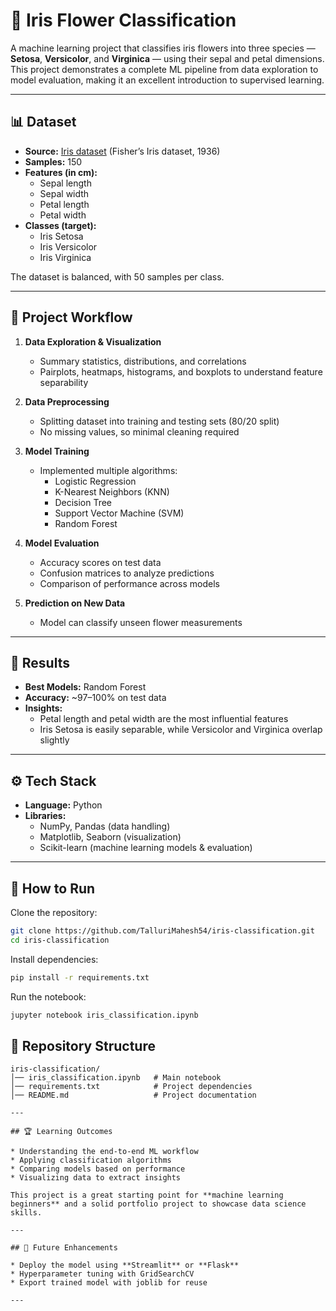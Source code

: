 # 🌸 Iris Flower Classification

A machine learning project that classifies iris flowers into three species — **Setosa**, **Versicolor**, and **Virginica** — using their sepal and petal dimensions. This project demonstrates a complete ML pipeline from data exploration to model evaluation, making it an excellent introduction to supervised learning.

---

## 📊 Dataset

- **Source:** [Iris dataset](https://archive.ics.uci.edu/ml/datasets/iris) (Fisher’s Iris dataset, 1936)  
- **Samples:** 150  
- **Features (in cm):**  
  - Sepal length  
  - Sepal width  
  - Petal length  
  - Petal width  
- **Classes (target):**  
  - Iris Setosa  
  - Iris Versicolor  
  - Iris Virginica  

The dataset is balanced, with 50 samples per class.

---

## 🔑 Project Workflow

1. **Data Exploration & Visualization**
   - Summary statistics, distributions, and correlations
   - Pairplots, heatmaps, histograms, and boxplots to understand feature separability

2. **Data Preprocessing**
   - Splitting dataset into training and testing sets (80/20 split)
   - No missing values, so minimal cleaning required

3. **Model Training**
   - Implemented multiple algorithms:
     - Logistic Regression  
     - K-Nearest Neighbors (KNN)  
     - Decision Tree  
     - Support Vector Machine (SVM)  
     - Random Forest  

4. **Model Evaluation**
   - Accuracy scores on test data
   - Confusion matrices to analyze predictions
   - Comparison of performance across models

5. **Prediction on New Data**
   - Model can classify unseen flower measurements

---

## 🎯 Results

- **Best Models:** Random Forest  
- **Accuracy:** ~97–100% on test data  
- **Insights:**  
  - Petal length and petal width are the most influential features  
  - Iris Setosa is easily separable, while Versicolor and Virginica overlap slightly  

---

## ⚙️ Tech Stack

- **Language:** Python  
- **Libraries:**  
  - NumPy, Pandas (data handling)  
  - Matplotlib, Seaborn (visualization)  
  - Scikit-learn (machine learning models & evaluation)  

---

## 🚀 How to Run

Clone the repository:
```bash
git clone https://github.com/TalluriMahesh54/iris-classification.git
cd iris-classification
````

Install dependencies:

```bash
pip install -r requirements.txt
```

Run the notebook:

```bash
jupyter notebook iris_classification.ipynb
```
## 📂 Repository Structure

```
iris-classification/
│── iris_classification.ipynb   # Main notebook
│── requirements.txt            # Project dependencies
│── README.md                   # Project documentation

---

## 🏆 Learning Outcomes

* Understanding the end-to-end ML workflow
* Applying classification algorithms
* Comparing models based on performance
* Visualizing data to extract insights

This project is a great starting point for **machine learning beginners** and a solid portfolio project to showcase data science skills.

---

## 📌 Future Enhancements

* Deploy the model using **Streamlit** or **Flask**
* Hyperparameter tuning with GridSearchCV
* Export trained model with joblib for reuse

---
